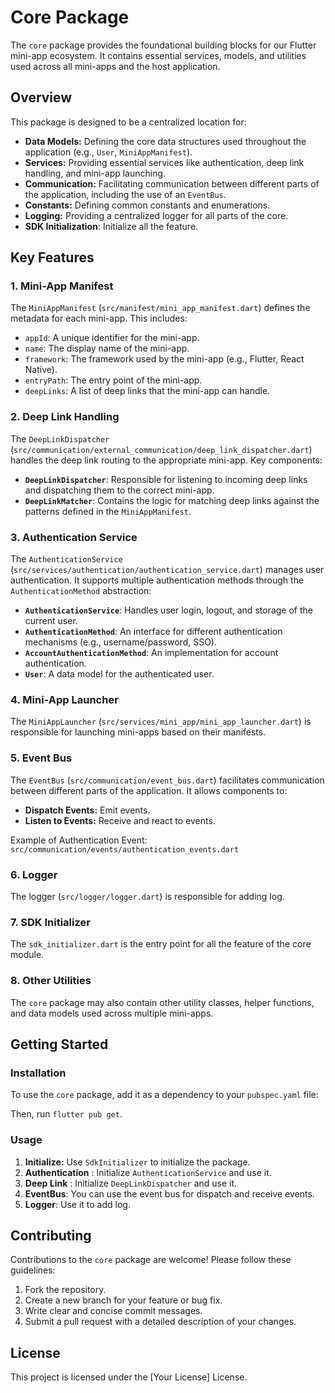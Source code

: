 # Core Package

The `core` package provides the foundational building blocks for our Flutter mini-app ecosystem. It contains essential services, models, and utilities used across all mini-apps and the host application.

## Overview

This package is designed to be a centralized location for:

*   **Data Models:** Defining the core data structures used throughout the application (e.g., `User`, `MiniAppManifest`).
*   **Services:** Providing essential services like authentication, deep link handling, and mini-app launching.
*   **Communication:** Facilitating communication between different parts of the application, including the use of an `EventBus`.
*   **Constants:** Defining common constants and enumerations.
*   **Logging:** Providing a centralized logger for all parts of the core.
*   **SDK Initialization**: Initialize all the feature.

## Key Features

### 1. Mini-App Manifest

The `MiniAppManifest` (`src/manifest/mini_app_manifest.dart`) defines the metadata for each mini-app. This includes:

*   `appId`: A unique identifier for the mini-app.
*   `name`: The display name of the mini-app.
*   `framework`: The framework used by the mini-app (e.g., Flutter, React Native).
*   `entryPath`: The entry point of the mini-app.
*   `deepLinks`: A list of deep links that the mini-app can handle.

### 2. Deep Link Handling

The `DeepLinkDispatcher` (`src/communication/external_communication/deep_link_dispatcher.dart`) handles the deep link routing to the appropriate mini-app. Key components:

*   **`DeepLinkDispatcher`**: Responsible for listening to incoming deep links and dispatching them to the correct mini-app.
*   **`DeepLinkMatcher`**: Contains the logic for matching deep links against the patterns defined in the `MiniAppManifest`.

### 3. Authentication Service

The `AuthenticationService` (`src/services/authentication/authentication_service.dart`) manages user authentication. It supports multiple authentication methods through the `AuthenticationMethod` abstraction:

*   **`AuthenticationService`**: Handles user login, logout, and storage of the current user.
*   **`AuthenticationMethod`**: An interface for different authentication mechanisms (e.g., username/password, SSO).
*   **`AccountAuthenticationMethod`**:  An implementation for account authentication.
*   **`User`**: A data model for the authenticated user.

### 4. Mini-App Launcher

The `MiniAppLauncher` (`src/services/mini_app/mini_app_launcher.dart`) is responsible for launching mini-apps based on their manifests.

### 5. Event Bus

The `EventBus` (`src/communication/event_bus.dart`) facilitates communication between different parts of the application. It allows components to:

*   **Dispatch Events:** Emit events.
*   **Listen to Events:** Receive and react to events.

Example of Authentication Event:
`src/communication/events/authentication_events.dart`

### 6. Logger
The logger (`src/logger/logger.dart`) is responsible for adding log.

### 7. SDK Initializer
The `sdk_initializer.dart` is the entry point for all the feature of the core module.

### 8. Other Utilities

The `core` package may also contain other utility classes, helper functions, and data models used across multiple mini-apps.

## Getting Started

### Installation

To use the `core` package, add it as a dependency to your `pubspec.yaml` file:

Then, run `flutter pub get`.

### Usage

1. **Initialize:** Use `SdkInitializer` to initialize the package.
2. **Authentication** : Initialize `AuthenticationService` and use it.
3. **Deep Link** : Initialize `DeepLinkDispatcher` and use it.
4. **EventBus**: You can use the event bus for dispatch and receive events.
5. **Logger**: Use it to add log.

## Contributing

Contributions to the `core` package are welcome! Please follow these guidelines:

1.  Fork the repository.
2.  Create a new branch for your feature or bug fix.
3.  Write clear and concise commit messages.
4.  Submit a pull request with a detailed description of your changes.

## License

This project is licensed under the [Your License] License.